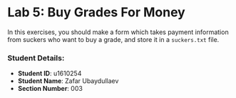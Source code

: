 # Lab 5: Buy Grades For Money

In this exercises, you should make a form which takes payment information from suckers who want to buy a grade, and store it in a `suckers.txt` file.


### Student Details:
- **Student ID**: u1610254  
- **Student Name**: Zafar Ubaydullaev
- **Section Number**: 003

